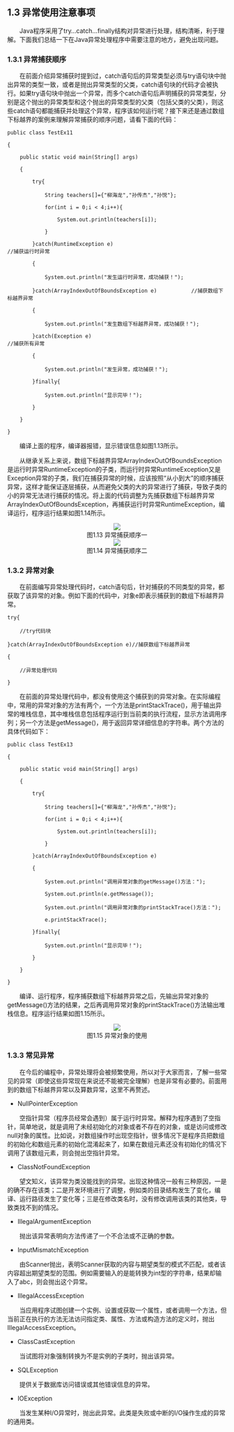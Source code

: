 ## 1.3  异常使用注意事项
 

&emsp;&emsp;Java程序采用了try…catch…finally结构对异常进行处理，结构清晰，利于理解。下面我们总结一下在Java异常处理程序中需要注意的地方，避免出现问题。

### 1.3.1  异常捕获顺序  

&emsp;&emsp;在前面介绍异常捕获时提到过，catch语句后的异常类型必须与try语句块中抛出异常的类型一致，或者是抛出异常类型的父类，catch语句块的代码才会被执行。如果try语句块中抛出一个异常，而多个catch语句后声明捕获的异常类型，分别是这个抛出的异常类型和这个抛出的异常类型的父类（包括父类的父类），则这些catch语句都能捕获并处理这个异常，程序该如何运行呢？接下来还是通过数组下标越界的案例来理解异常捕获的顺序问题，请看下面的代码：


```
public class TestEx11

{

    public static void main(String[] args) 

    {

        try{

            String teachers[]={"柳海龙","孙传杰","孙悦"};

            for(int i = 0;i < 4;i++){

                System.out.println(teachers[i]);

            }

        }catch(RuntimeException e)                                     //捕获运行时异常

        {

            System.out.println("发生运行时异常，成功捕获！");

        }catch(ArrayIndexOutOfBoundsException e)           //捕获数组下标越界异常

        {

            System.out.println("发生数组下标越界异常，成功捕获！");

        }catch(Exception e)                                                  //捕获所有异常

        {

            System.out.println("发生异常，成功捕获！");

        }finally{

            System.out.println("显示完毕！");

        }

    }

}
```


&emsp;&emsp;编译上面的程序，编译器报错，显示错误信息如图1.13所示。

&emsp;&emsp;从继承关系上来说，数组下标越界异常ArrayIndexOutOfBoundsException是运行时异常RuntimeException的子类，而运行时异常RuntimeException又是Exception异常的子类，我们在捕获异常的时候，应该按照“从小到大”的顺序捕获异常，这样才能保证逐层捕获，从而避免父类的大的异常进行了捕获，导致子类的小的异常无法进行捕获的情况。将上面的代码调整为先捕获数组下标越界异常ArrayIndexOutOfBoundsException，再捕获运行时异常RuntimeException，编译运行，程序运行结果如图1.14所示。


<center><img src="https://labfile.oss.aliyuncs.com/library/textbook-java2/img/d1z/tu1.13.png" /></center>   
<center>图1.13  异常捕获顺序一</center>   



<center><img src="https://labfile.oss.aliyuncs.com/library/textbook-java2/img/d1z/tu1.14.png" /></center>   
<center>图1.14  异常捕获顺序二</center>   


### 1.3.2  异常对象  

&emsp;&emsp;在前面编写异常处理代码时，catch语句后，针对捕获的不同类型的异常，都获取了该异常的对象。例如下面的代码中，对象e即表示捕获到的数组下标越界异常。


```
try{

    //try代码块

}catch(ArrayIndexOutOfBoundsException e)//捕获数组下标越界异常

{

    //异常处理代码

}

```

&emsp;&emsp;在前面的异常处理代码中，都没有使用这个捕获到的异常对象。在实际编程中，常用的异常对象的方法有两个，一个方法是printStackTrace()，用于输出异常的堆栈信息，其中堆栈信息包括程序运行到当前类的执行流程，显示方法调用序列；另一个方法是getMessage()，用于返回异常详细信息的字符串。两个方法的具体代码如下：


```
public class TestEx13

{

    public static void main(String[] args) 

    {

        try{

            String teachers[]={"柳海龙","孙传杰","孙悦"};

            for(int i = 0;i < 4;i++){

                System.out.println(teachers[i]);

            }

        }catch(ArrayIndexOutOfBoundsException e)

        {

            System.out.println("调用异常对象的getMessage()方法：");

            System.out.println(e.getMessage());

            System.out.println("调用异常对象的printStackTrace()方法：");

            e.printStackTrace();

        }finally{

            System.out.println("显示完毕！");

        }

    }

}

```

&emsp;&emsp;编译、运行程序，程序捕获数组下标越界异常之后，先输出异常对象的getMessage()方法的结果，之后再调用异常对象的printStackTrace()方法输出堆栈信息。程序运行结果如图1.15所示。


<center><img src="https://labfile.oss.aliyuncs.com/library/textbook-java2/img/d1z/tu1.15.png" /></center>   
<center>图1.15  异常对象的使用</center>   


### 1.3.3  常见异常  

&emsp;&emsp;在今后的编程中，异常处理将会被频繁使用，所以对于大家而言，了解一些常见的异常（即使这些异常现在来说还不能被完全理解）也是非常有必要的。前面用到的数组下标越界异常以及算数异常，这里不再赘述。

- NullPointerException

&emsp;&emsp;空指针异常（程序员经常会遇到）属于运行时异常。解释为程序遇到了空指针，简单地说，就是调用了未经初始化的对象或者不存在的对象，或是访问或修改null对象的属性。比如说，对数组操作时出现空指针，很多情况下是程序员把数组的初始化和数组元素的初始化混淆起来了，如果在数组元素还没有初始化的情况下调用了该数组元素，则会抛出空指针异常。

- ClassNotFoundException

&emsp;&emsp;望文知义，该异常为类没能找到的异常。出现这种情况一般有三种原因，一是的确不存在该类；二是开发环境进行了调整，例如类的目录结构发生了变化，编译、运行路径发生了变化等；三是在修改类名时，没有修改调用该类的其他类，导致类找不到的情况。

- IllegalArgumentException 

&emsp;&emsp;抛出该异常表明向方法传递了一个不合法或不正确的参数。

 

- InputMismatchException

&emsp;&emsp;由Scanner抛出，表明Scanner获取的内容与期望类型的模式不匹配，或者该内容超出期望类型的范围。例如需要输入的是能转换为int型的字符串，结果却输入了abc，则会抛出这个异常。

- IllegalAccessException

&emsp;&emsp;当应用程序试图创建一个实例、设置或获取一个属性，或者调用一个方法，但当前正在执行的方法无法访问指定类、属性、方法或构造方法的定义时，抛出IllegalAccessException。

- ClassCastException 

&emsp;&emsp;当试图将对象强制转换为不是实例的子类时，抛出该异常。

- SQLException

&emsp;&emsp;提供关于数据库访问错误或其他错误信息的异常。

- IOException

&emsp;&emsp;当发生某种I/O异常时，抛出此异常。此类是失败或中断的I/O操作生成的异常的通用类。



